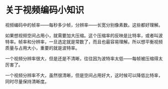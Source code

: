 # 关于视频编码小知识

视频编码中的帧率——每秒多少帧，分辨率——长宽分别像素数。这些都好理解。

如果想视频空间占用小，就需要加大压缩。这个压缩率的反映是比特率，或者叫波特率。帧率和分辨率，一旦选定就是常数了，而且也最容易理解。所以想平衡视频质量与占用大小，重要的就是波特率。

一个视频分辨率很大，但是还是不清晰，往往因为波特率太低——每帧被压缩得太厉害了。

一个视频分辨率不大，虽然很清晰，但是空间占用好大，这时候可以降低比特率，同时尽量保持清晰度。

